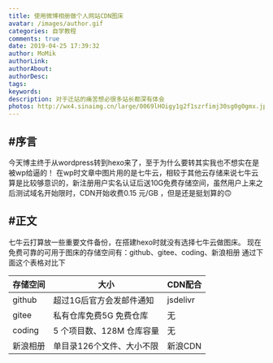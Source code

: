 ```yaml
---
title: 使用微博相册做个人网站CDN图床
avatar: /images/author.gif
categories: 自学教程
comments: true
date: 2019-04-25 17:39:32
author: MoMik
authorLink:
authorAbout:
authorDesc:
tags:
keywords:
description: 对于迁站的痛苦想必很多站长都深有体会
photos: http://wx4.sinaimg.cn/large/0069lHOigy1g2f1szrfimj30sg0g0gmx.jpg
---
```


## #序言

今天博主终于从wordpress转到hexo来了，至于为什么要转其实我也不想实在是被wp给逼的！
在wp时文章中图片用的是七牛云，相较于其他云存储来说七牛云算是比较够意识的，新注册用户实名认证后送10G免费存储空间，虽然用户上来之后测试域名开始限时，CDN开始收费0.15 元/GB ，但是还是挺划算的🙃

## #正文

七牛云打算放一些重要文件备份，在搭建hexo时就没有选择七牛云做图床。
现在免费可靠的可用于图床的存储空间有：github、gitee、coding、新浪相册
通过下面这个表格对比下

| 存储空间 | 大小 | CDN配合 |
| ------ | ------------------------- | -------- |
| github | 超过1G后官方会发邮件通知 | jsdelivr |
| gitee | 私有仓库免费5G 免费仓库 | 无 |
| coding | 5 个项目数、128M 仓库容量 | 无 |
| 新浪相册 | 单目录126个文件、大小不限 | 新浪CDN |

